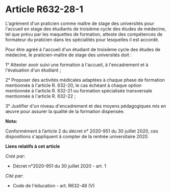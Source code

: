 # Article R632-28-1

L'agrément d'un praticien comme maître de stage des universités pour l'accueil en stage des étudiants de troisième cycle des
études de médecine, tel que prévu par les maquettes de formation, atteste des compétences de formateur du praticien dans les
spécialités pour lesquelles il est accordé.

Pour être agréé à l'accueil d'un étudiant de troisième cycle des études de médecine, le praticien-maître de stage des
universités doit :

1° Attester avoir suivi une formation à l'accueil, à l'encadrement et à l'évaluation d'un étudiant ;

2° Proposer des activités médicales adaptées à chaque phase de formation mentionnée à l'article R. 632-20, le cas échéant à
chaque option mentionnée à l'article R. 632-21 ou formation spécialisée transversale mentionnée à l'article R. 632-22 ;

3° Justifier d'un niveau d'encadrement et des moyens pédagogiques mis en œuvre pour assurer la qualité de la formation
dispensée.

**Nota:**

Conformément à l’article 2 du décret n° 2020-951 du 30 juillet 2020, ces dispositions s'appliquent à compter de la rentrée
universitaire 2020.

**Liens relatifs à cet article**

_Créé par_:

  - Décret n°2020-951 du 30 juillet 2020 - art. 1

_Cité par_:

  - Code de l'éducation - art. R632-48 (V)
